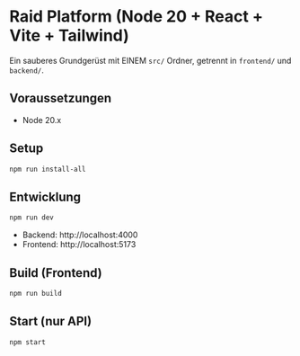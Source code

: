# Raid Platform (Node 20 + React + Vite + Tailwind)

Ein sauberes Grundgerüst mit EINEM `src/` Ordner, getrennt in `frontend/` und `backend/`.

## Voraussetzungen
- Node 20.x

## Setup
```bash
npm run install-all
```

## Entwicklung
```bash
npm run dev
```
- Backend: http://localhost:4000
- Frontend: http://localhost:5173

## Build (Frontend)
```bash
npm run build
```

## Start (nur API)
```bash
npm start
```